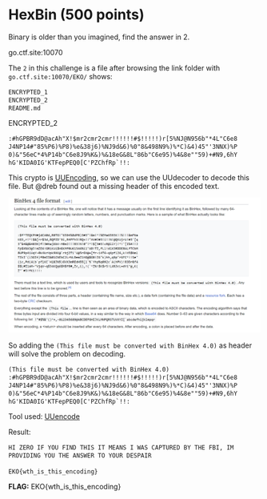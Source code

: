 # HexBin (500 points)

Binary is older than you imagined, find the answer in 2.

go.ctf.site:10070

The `2` in this challenge is a file after browsing the link folder with `go.ctf.site:10070/EKO/` shows:

```
ENCRYPTED_1
ENCRYPTED_2
README.md
```

ENCRYPTED_2
```
:#hGPBR9dD@acAh"X!$mr2cmr2cmr!!!!!!#$!!!!!)r[5%NJ@N956b"*4L"C6e8
J4NP14#"85%P6)%P8)%e&38j6)%NJ9d&6)%0"8&498N9%)%*C)&4)45"'3NNX)%P
0)&"56eC*4%P14b"C6e8J9%K&)%&18eG&8L"86b"C6e95)%4&8e""59)+#N9,6hY
hG'KIDA0IG'KTFepPEQ0[C'PZChfRp`!!:
```

This crypto is [UUEncoding](https://en.wikipedia.org/wiki/Uuencoding), so we can use the UUdecoder to decode this file. But @dreb found out a missing header of this encoded text.

![Alt text](_images/image.png)

So adding the `(This file must be converted with BinHex 4.0)` as header will solve the problem on decoding.

```
(This file must be converted with BinHex 4.0)
:#hGPBR9dD@acAh"X!$mr2cmr2cmr!!!!!!#$!!!!!)r[5%NJ@N956b"*4L"C6e8
J4NP14#"85%P6)%P8)%e&38j6)%NJ9d&6)%0"8&498N9%)%*C)&4)45"'3NNX)%P
0)&"56eC*4%P14b"C6e8J9%K&)%&18eG&8L"86b"C6e95)%4&8e""59)+#N9,6hY
hG'KIDA0IG'KTFepPEQ0[C'PZChfRp`!!:
```

Tool used: [UUencode](https://www.webutils.pl/UUencode)

Result:

```
HI ZERO IF YOU FIND THIS IT MEANS I WAS CAPTURED BY THE FBI, IM PROVIDING YOU THE ANSWER TO YOUR DESPAIR

EKO{wth_is_this_encoding}
```

**FLAG:** EKO{wth_is_this_encoding}